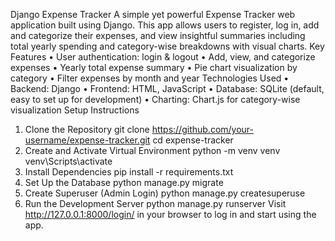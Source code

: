 Django Expense Tracker
A simple yet powerful Expense Tracker web application built using Django. This app allows users to register, log in, add and categorize their expenses, and view insightful summaries including total yearly spending and category-wise breakdowns with visual charts.
Key Features
•	User authentication: login & logout
•	Add, view, and categorize expenses
•	Yearly total expense summary
•	Pie chart visualization by category
•	Filter expenses by month and year
Technologies Used
•	Backend: Django 
•	Frontend: HTML,  JavaScript
•	Database: SQLite (default, easy to set up for development)
•	Charting: Chart.js for category-wise visualization
Setup Instructions
1.	Clone the Repository
git clone https://github.com/your-username/expense-tracker.git
cd expense-tracker  
2.	Create and Activate Virtual Environment
python -m venv venv
venv\Scripts\activate
3.	Install Dependencies
pip install -r requirements.txt
4.	Set Up the Database
python manage.py migrate
5.	Create Superuser (Admin Login)
python manage.py createsuperuse
6.	 Run the Development Server
python manage.py runserver
Visit http://127.0.0.1:8000/login/ in your browser to log in and start using the app.
